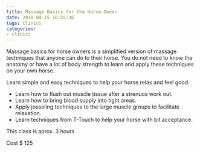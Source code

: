 ```yaml
---
title: Massage Basics for the Horse Owner
date: 2018-04-15 16:55:36
tags: Clinics
categories:
- clinics
---
```


Massage basics for horse owners is a simplified version of massage techniques that anyone can do to their horse. You do not need to know the anatomy or have a lot of body strength to learn and apply these techniques on your own horse.<!-- more -->

Learn simple and easy techniques to help your horse relax and feel good.

* Learn how to flush out muscle tissue after a strenuos work out.
* Learn how to bring blood supply into tight areas.
* Apply josseling techniques to the large muscle groups to facilitate relaxation.
* Learn techniques from T-Touch to help your horse with bit acceptance.

This class is aprox. 3 hours

Cost $ 125